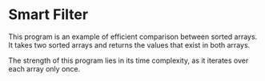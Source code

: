 # Smart Filter

This program is an example of efficient comparison between sorted arrays.  
It takes two sorted arrays and returns the values that exist in both arrays.  

The strength of this program lies in its time complexity, as it iterates over each array only once.  
